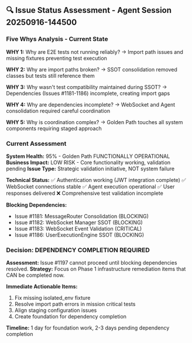 ## 🔍 Issue Status Assessment - Agent Session 20250916-144500

### Five Whys Analysis - Current State

**WHY 1:** Why are E2E tests not running reliably?
→ Import path issues and missing fixtures preventing test execution

**WHY 2:** Why are import paths broken?
→ SSOT consolidation removed classes but tests still reference them

**WHY 3:** Why wasn't test compatibility maintained during SSOT?
→ Dependencies (Issues #1181-1186) incomplete, creating import gaps

**WHY 4:** Why are dependencies incomplete?
→ WebSocket and Agent consolidation required careful coordination

**WHY 5:** Why is coordination complex?
→ Golden Path touches all system components requiring staged approach

### Current Assessment

**System Health:** 95% - Golden Path FUNCTIONALLY OPERATIONAL
**Business Impact:** LOW RISK - Core functionality working, validation pending
**Issue Type:** Strategic validation initiative, NOT system failure

**Technical Status:**
✅ Authentication working (JWT integration complete)
✅ WebSocket connections stable 
✅ Agent execution operational
✅ User responses delivered
❌ Comprehensive test validation incomplete

**Blocking Dependencies:**
- Issue #1181: MessageRouter Consolidation (BLOCKING)
- Issue #1182: WebSocket Manager SSOT (BLOCKING)  
- Issue #1183: WebSocket Event Validation (CRITICAL)
- Issue #1186: UserExecutionEngine SSOT (BLOCKING)

### Decision: DEPENDENCY COMPLETION REQUIRED

**Assessment:** Issue #1197 cannot proceed until blocking dependencies resolved.
**Strategy:** Focus on Phase 1 infrastructure remediation items that CAN be completed now.

**Immediate Actionable Items:**
1. Fix missing isolated_env fixture
2. Resolve import path errors in mission critical tests
3. Align staging configuration issues
4. Create foundation for dependency completion

**Timeline:** 1 day for foundation work, 2-3 days pending dependency completion